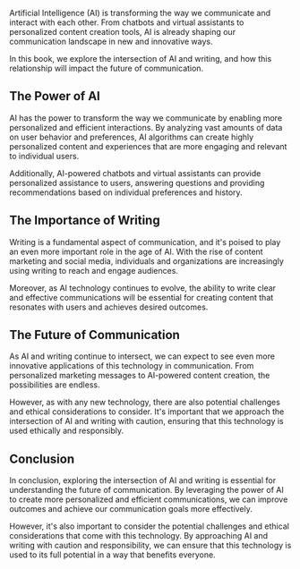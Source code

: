 
Artificial Intelligence (AI) is transforming the way we communicate and interact with each other. From chatbots and virtual assistants to personalized content creation tools, AI is already shaping our communication landscape in new and innovative ways.

In this book, we explore the intersection of AI and writing, and how this relationship will impact the future of communication.

The Power of AI
---------------

AI has the power to transform the way we communicate by enabling more personalized and efficient interactions. By analyzing vast amounts of data on user behavior and preferences, AI algorithms can create highly personalized content and experiences that are more engaging and relevant to individual users.

Additionally, AI-powered chatbots and virtual assistants can provide personalized assistance to users, answering questions and providing recommendations based on individual preferences and history.

The Importance of Writing
-------------------------

Writing is a fundamental aspect of communication, and it's poised to play an even more important role in the age of AI. With the rise of content marketing and social media, individuals and organizations are increasingly using writing to reach and engage audiences.

Moreover, as AI technology continues to evolve, the ability to write clear and effective communications will be essential for creating content that resonates with users and achieves desired outcomes.

The Future of Communication
---------------------------

As AI and writing continue to intersect, we can expect to see even more innovative applications of this technology in communication. From personalized marketing messages to AI-powered content creation, the possibilities are endless.

However, as with any new technology, there are also potential challenges and ethical considerations to consider. It's important that we approach the intersection of AI and writing with caution, ensuring that this technology is used ethically and responsibly.

Conclusion
----------

In conclusion, exploring the intersection of AI and writing is essential for understanding the future of communication. By leveraging the power of AI to create more personalized and efficient communications, we can improve outcomes and achieve our communication goals more effectively.

However, it's also important to consider the potential challenges and ethical considerations that come with this technology. By approaching AI and writing with caution and responsibility, we can ensure that this technology is used to its full potential in a way that benefits everyone.
